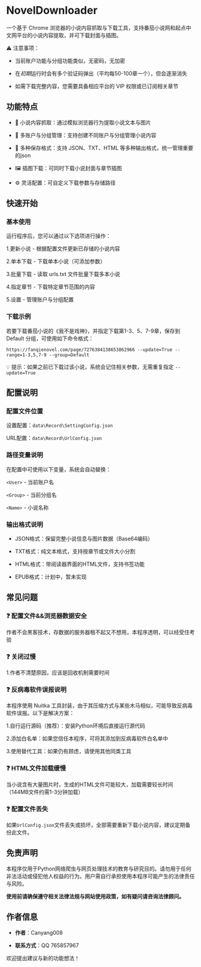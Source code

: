 # NovelDownloader
一个基于 Chrome 浏览器的小说内容抓取与下载工具，支持番茄小说网和起点中文网平台的小说内容提取，并可下载封面与插图。

⚠️ 注意事项：

- 当前账户功能与分组功能类似，无密码，无加密

- 在*初期*运行时会有多个验证码弹出（平均每50-100章一个），但会逐渐消失

- 如需下载完整内容，您需要具备相应平台的 VIP 权限或已订阅相关章节

## 功能特点
- 📖 小说内容抓取：通过模拟浏览器行为提取小说文本与图片

- 👥 多账户与分组管理：支持创建不同账户与分组管理小说内容

- 💾 多种保存格式：支持 JSON、TXT、HTML 等多种输出格式，统一管理重要的json

- 🖼️ 插图下载：可同时下载小说封面与章节插图

- ⚙️ 灵活配置：可自定义下载参数与存储路径

## 快速开始
### 基本使用
运行程序后，您可以通过以下选项进行操作：

1.更新小说 - 根据配置文件更新已存储的小说内容

2.单本下载 - 下载单本小说（可添加参数）

3.批量下载 - 读取 urls.txt 文件批量下载多本小说

4.指定章节 - 下载特定章节范围的内容

5.设置 - 管理账户与分组配置

### 下载示例
若要下载番茄小说的《我不是戏神》，并指定下载第1-3、5、7-9章，保存到 Default 分组，可使用如下命令格式：

```text
https://fanqienovel.com/page/7276384138653862966 --update=True --range=1-3,5,7-9 --group=Default
```
💡 提示：如果之前已下载过该小说，系统会记住相关参数，无需重复指定 `--update=True`

## 配置说明
### 配置文件位置
设置配置：`data\Record\SettingConfig.json`

URL配置：`data\Record\UrlConfig.json`

### 路径变量说明
在配置中可使用以下变量，系统会自动替换：

`<User>` - 当前账户名

`<Group>` - 当前分组名

`<Name>` - 小说名称

###  输出格式说明
- JSON格式：保留完整小说信息与图片数据（Base64编码）

- TXT格式：纯文本格式，支持按章节或文件大小分割

- HTML格式：带阅读器界面的HTML文件，支持书签功能

- EPUB格式：计划中，暂未实现

## 常见问题

### ❓ 配置文件&&浏览器数据安全
作者不会黑客技术，存数据的服务器租不起又不想用，本程序透明，可以经受住考验

### ❓ 关闭过慢

1.作者不清楚原因，应该是回收机制需要时间

### ❓ 反病毒软件误报说明
本程序使用 Nuitka 工具封装，由于其压缩方式与某些木马相似，可能导致反病毒软件误报。以下是解决方案：

1.自行运行源码（推荐）：安装Python环境后直接运行源代码

2.添加白名单：如果您信任本程序，可将其添加到反病毒软件白名单中

3.使用替代工具：如果仍有顾虑，请使用其他同类工具

### ❓ HTML文件加载缓慢
当小说含有大量图片时，生成的HTML文件可能较大，加载需要较长时间（144MB文件约需1-3分钟加载）

### ❓ 配置文件丢失
如果`UrlConfig.json`文件丢失或损坏，全部需要重新下载小说内容，建议定期备份此文件。

## 免责声明
本程序仅用于Python网络爬虫与网页处理技术的教育与研究目的。请勿用于任何非法活动或侵犯他人权益的行为。用户需自行承担使用本程序可能产生的法律责任与风险。

**使用前请确保遵守相关法律法规与网站使用政策，如有疑问请咨询法律顾问。**

## 作者信息
- **作者**：Canyang008

- **联系方式**：QQ 765857967

欢迎提出建议与新的功能想法！